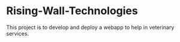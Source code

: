 # Rising-Wall-Technologies
This project is to develop and deploy a webapp to help in veterinary services. 
